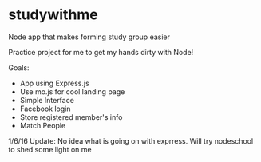 # studywithme
Node app that makes forming study group easier

Practice project for me to get my hands dirty with Node!

Goals:
- App using Express.js
- Use mo.js for cool landing page
- Simple Interface
- Facebook login
- Store registered member's info
- Match People

1/6/16 Update:
No idea what is going on with exprress. Will try nodeschool to shed some light on me
